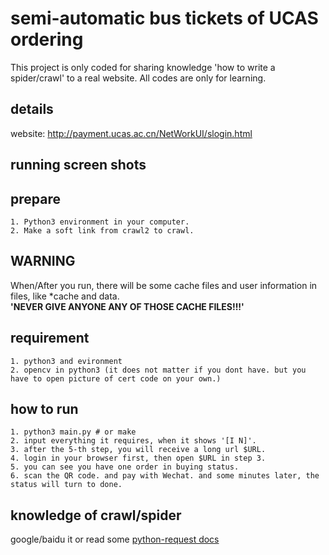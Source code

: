 # semi-automatic bus tickets of UCAS ordering
This project is only coded for sharing knowledge 'how to write a spider/crawl' to a real website. All codes are only for learning.  

## details
website: http://payment.ucas.ac.cn/NetWorkUI/slogin.html

## running screen shots

## prepare
```
1. Python3 environment in your computer. 
2. Make a soft link from crawl2 to crawl. 
```

## WARNING
When/After you run, there will be some cache files and user information in files, like \*cache and data.  
**'NEVER GIVE ANYONE ANY OF THOSE CACHE FILES!!!'**

## requirement
```
1. python3 and evironment
2. opencv in python3 (it does not matter if you dont have. but you have to open picture of cert code on your own.)
```

## how to run
```
1. python3 main.py # or make 
2. input everything it requires, when it shows '[I N]'.
3. after the 5-th step, you will receive a long url $URL.
4. login in your browser first, then open $URL in step 3.
5. you can see you have one order in buying status.
6. scan the QR code. and pay with Wechat. and some minutes later, the status will turn to done.
```

## knowledge of crawl/spider
google/baidu it or read some <a href='http://docs.python-requests.org/zh_CN/latest/user/quickstart.html'>python-request docs</a>
